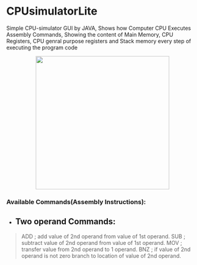 # CPUsimulatorLite

Simple CPU-simulator GUI by JAVA, Shows how Computer CPU Executes Assembly Commands, Showing the content of Main Memory, CPU Registers, CPU genral purpose registers and Stack memory every step of executing the program code

<p align="center">
<img src="https://github.com/HaniMohamed/CPUsimulatorLite-JAVA/blob/master/Screenshot%20from%202017-12-18%2009-37-05.png?raw=true" height="350"/>
</p>

### Available Commands(Assembly Instructions):
- ## Two operand Commands:
> ADD	; add value of 2nd operand from value of 1st operand.
> SUB	; subtract value of 2nd operand from value of 1st operand.
> MOV	; transfer value from 2nd operand to 1 operand.
> BNZ	; if value of 2nd operand is not zero branch to location of value of 2nd operand.

